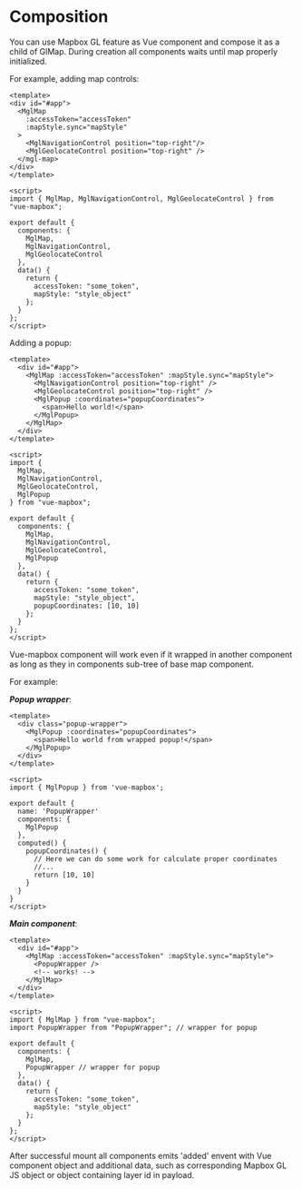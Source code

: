 # Composition

You can use Mapbox GL feature as Vue component and compose it as a child of GlMap. During creation all components waits until map properly initialized.

For example, adding map controls:

```vue
<template>
<div id="#app">
  <MglMap
    :accessToken="accessToken"
    :mapStyle.sync="mapStyle"
  >
    <MglNavigationControl position="top-right"/>
    <MglGeolocateControl position="top-right" />
  </mgl-map>
</div>
</template>

<script>
import { MglMap, MglNavigationControl, MglGeolocateControl } from "vue-mapbox";

export default {
  components: {
    MglMap,
    MglNavigationControl,
    MglGeolocateControl
  },
  data() {
    return {
      accessToken: "some_token",
      mapStyle: "style_object"
    };
  }
};
</script>
```

Adding a popup:

```vue
<template>
  <div id="#app">
    <MglMap :accessToken="accessToken" :mapStyle.sync="mapStyle">
      <MglNavigationControl position="top-right" />
      <MglGeolocateControl position="top-right" />
      <MglPopup :coordinates="popupCoordinates">
        <span>Hello world!</span>
      </MglPopup>
    </MglMap>
  </div>
</template>

<script>
import {
  MglMap,
  MglNavigationControl,
  MglGeolocateControl,
  MglPopup
} from "vue-mapbox";

export default {
  components: {
    MglMap,
    MglNavigationControl,
    MglGeolocateControl,
    MglPopup
  },
  data() {
    return {
      accessToken: "some_token",
      mapStyle: "style_object",
      popupCoordinates: [10, 10]
    };
  }
};
</script>
```

Vue-mapbox component will work even if it wrapped in another component as long as they in components sub-tree of base map component.

For example:

**_Popup wrapper_**:

```vue
<template>
  <div class="popup-wrapper">
    <MglPopup :coordinates="popupCoordinates">
      <span>Hello world from wrapped popup!</span>
    </MglPopup>
  </div>
</template>

<script>
import { MglPopup } from 'vue-mapbox';

export default {
  name: 'PopupWrapper'
  components: {
    MglPopup
  },
  computed() {
    popupCoordinates() {
      // Here we can do some work for calculate proper coordinates
      //...
      return [10, 10]
    }
  }
}
</script>
```

**_Main component_**:

```vue
<template>
  <div id="#app">
    <MglMap :accessToken="accessToken" :mapStyle.sync="mapStyle">
      <PopupWrapper />
      <!-- works! -->
    </MglMap>
  </div>
</template>

<script>
import { MglMap } from "vue-mapbox";
import PopupWrapper from "PopupWrapper"; // wrapper for popup

export default {
  components: {
    MglMap,
    PopupWrapper // wrapper for popup
  },
  data() {
    return {
      accessToken: "some_token",
      mapStyle: "style_object"
    };
  }
};
</script>
```

After successful mount all components emits 'added' envent with Vue component object and additional data, such as corresponding Mapbox GL JS object or object containing layer id in payload.
